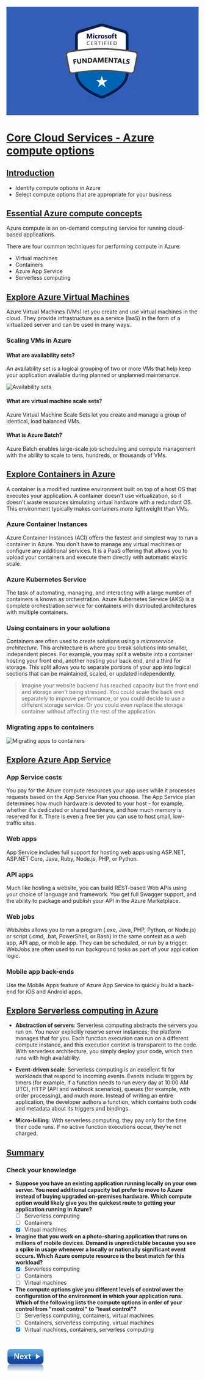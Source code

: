 ![Exam AZ-900](../images/az900.png "Exam AZ-900")

# [Core Cloud Services - Azure compute options](https://docs.microsoft.com/en-us/learn/modules/intro-to-azure-compute/)

## [Introduction](https://docs.microsoft.com/en-us/learn/modules/intro-to-azure-compute/1-introduction)

- Identify compute options in Azure
- Select compute options that are appropriate for your business

## [Essential Azure compute concepts](https://docs.microsoft.com/en-us/learn/modules/intro-to-azure-compute/2-essential-azure-compute-concepts)

Azure compute is an on-demand computing service for running cloud-based applications.

There are four common techniques for performing compute in Azure:
- Virtual machines
- Containers
- Azure App Service
- Serverless computing

## [Explore Azure Virtual Machines](https://docs.microsoft.com/en-us/learn/modules/intro-to-azure-compute/3-virtual-machines)

Azure Virtual Machines (VMs) let you create and use virtual machines in the cloud. They provide infrastructure as a service (IaaS) in the form of a virtualized server and can be used in many ways.

### Scaling VMs in Azure

#### What are availability sets?
An availability set is a logical grouping of two or more VMs that help keep your application available during planned or unplanned maintenance.

![Availability sets](https://docs.microsoft.com/en-us/learn/modules/intro-to-azure-compute/media/3-availability-sets.png)

#### What are virtual machine scale sets?
Azure Virtual Machine Scale Sets let you create and manage a group of identical, load balanced VMs.

#### What is Azure Batch?
Azure Batch enables large-scale job scheduling and compute management with the ability to scale to tens, hundreds, or thousands of VMs.

## [Explore Containers in Azure](https://docs.microsoft.com/en-us/learn/modules/intro-to-azure-compute/4-containers)

A container is a modified runtime environment built on top of a host OS that executes your application. A container doesn't use virtualization, so it doesn't waste resources simulating virtual hardware with a redundant OS. This environment typically makes containers more lightweight than VMs.

### Azure Container Instances

Azure Container Instances (ACI) offers the fastest and simplest way to run a container in Azure. You don't have to manage any virtual machines or configure any additional services. It is a PaaS offering that allows you to upload your containers and execute them directly with automatic elastic scale.

### Azure Kubernetes Service

The task of automating, managing, and interacting with a large number of containers is known as orchestration. Azure Kubernetes Service (AKS) is a complete orchestration service for containers with distributed architectures with multiple containers.

### Using containers in your solutions

Containers are often used to create solutions using a *microservice architecture*. This architecture is where you break solutions into smaller, independent pieces. For example, you may split a website into a container hosting your front end, another hosting your back end, and a third for storage. This split allows you to separate portions of your app into logical sections that can be maintained, scaled, or updated independently.

>Imagine your website backend has reached capacity but the front end and storage aren't being stressed. You could scale the back end separately to improve performance, or you could decide to use a different storage service. Or you could even replace the storage container without affecting the rest of the application.

### Migrating apps to containers

![Migrating apps to containers](https://docs.microsoft.com/en-us/learn/modules/intro-to-azure-compute/media/4-kub-migration.png)

## [Explore Azure App Service](https://docs.microsoft.com/en-us/learn/modules/intro-to-azure-compute/5-appservice)

### App Service costs

You pay for the Azure compute resources your app uses while it processes requests based on the App Service Plan you choose. The App Service plan determines how much hardware is devoted to your host - for example, whether it's dedicated or shared hardware, and how much memory is reserved for it. There is even a free tier you can use to host small, low-traffic sites.

### Web apps

App Service includes full support for hosting web apps using ASP.NET, ASP.NET Core, Java, Ruby, Node.js, PHP, or Python.

### API apps

Much like hosting a website, you can build REST-based Web APIs using your choice of language and framework. You get full Swagger support, and the ability to package and publish your API in the Azure Marketplace.

### Web jobs

WebJobs allows you to run a program (.exe, Java, PHP, Python, or Node.js) or script (.cmd, .bat, PowerShell, or Bash) in the same context as a web app, API app, or mobile app. They can be scheduled, or run by a trigger. WebJobs are often used to run background tasks as part of your application logic.

### Mobile app back-ends

Use the Mobile Apps feature of Azure App Service to quickly build a back-end for iOS and Android apps.

## [Explore Serverless computing in Azure](https://docs.microsoft.com/en-us/learn/modules/intro-to-azure-compute/6-serverless-computing)

- **Abstraction of servers**: Serverless computing abstracts the servers you run on. You never explicitly reserve server instances; the platform manages that for you. Each function execution can run on a different compute instance, and this execution context is transparent to the code. With serverless architecture, you simply deploy your code, which then runs with high availability.

- **Event-driven scale**: Serverless computing is an excellent fit for workloads that respond to incoming events. Events include triggers by timers (for example, if a function needs to run every day at 10:00 AM UTC), HTTP (API and webhook scenarios), queues (for example, with order processing), and much more. Instead of writing an entire application, the developer authors a function, which contains both code and metadata about its triggers and bindings.

- **Micro-billing**: With serverless computing, they pay only for the time their code runs. If no active function executions occur, they're not charged.

## [Summary](https://docs.microsoft.com/en-us/learn/modules/intro-to-azure-compute/7-summary)

### Check your knowledge

- **Suppose you have an existing application running locally on your own server. You need additional capacity but prefer to move to Azure instead of buying upgraded on-premises hardware. Which compute option would likely give you the quickest route to getting your application running in Azure?**
    - [ ] Serverless computing
    - [ ] Containers
    - [x] Virtual machines

- **Imagine that you work on a photo-sharing application that runs on millions of mobile devices. Demand is unpredictable because you see a spike in usage whenever a locally or nationally significant event occurs. Which Azure compute resource is the best match for this workload?**
    - [x] Serverless computing
    - [ ] Containers
    - [ ] Virtual machines

- **The compute options give you different levels of control over the configuration of the environment in which your application runs. Which of the following lists the compute options in order of your control from "most control" to "least control"?**
    - [ ] Serverless computing, containers, virtual machines
    - [ ] Containers, serverless computing, virtual machines
    - [x] Virtual machines, containers, serverless computing

\
[![Core Cloud Services - Azure data storage options](../images/next.png)](intro-to-data-in-azure.md)